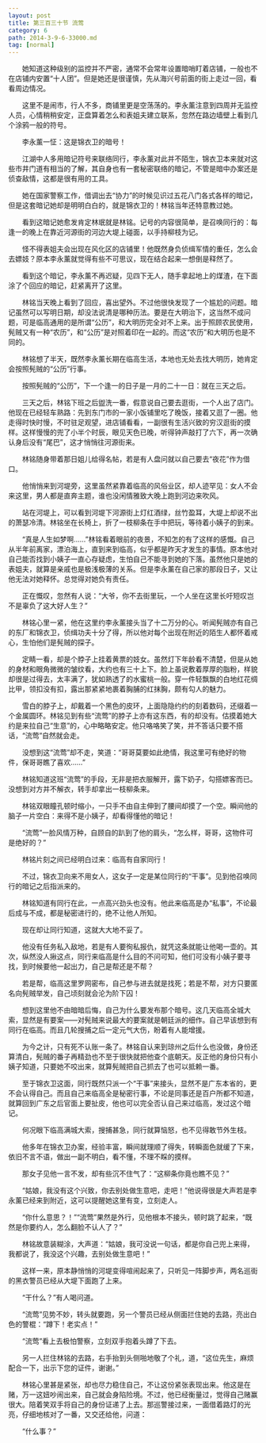 ```yaml
---
layout: post
title: 第三百三十节 流莺
category: 6
path: 2014-3-9-6-33000.md
tag: [normal]
---
```


　　她知道这种级别的监控并不严密，通常不会常年设置暗哨盯着店铺，一般也不在店铺内安置“十人团”。但是她还是很谨慎，先从海兴号前面的街上走过一回，看看周边情况。

　　这里不是闹市，行人不多，商铺里更是空荡荡的。李永薰注意到四周并无监控人员，心情稍稍安定，正盘算着怎么和表姐夫建立联系，忽然在路边墙壁上看到几个涂鸦一般的符号。

　　李永薰一怔：这是锦衣卫的暗号！

　　江湖中人多用暗记符号来联络同行，李永薰对此并不陌生，锦衣卫本来就对这些市井门道有相当的了解，其自身也有一套秘密联络的暗记，不管是暗中办案还是侦查敌情，这都是很有用的工具。

　　她在国家警察工作，借调出去“协力”的时候见识过五花八门各式各样的暗记，但是这套暗记她却是明明白白的，就是锦衣卫的！林铭当年还特意教过她。

　　看到这暗记她愈发肯定林珉就是林铭。记号的内容很简单，是召唤同行的：每逢一的晚上在靠近河源街的河边大堤上碰面，以手持柳枝为记。

　　怪不得表姐夫会出现在风化区的店铺里！他既然身负侦缉军情的重任，怎么会去嫖妓？原本李永薰就觉得有些不可思议，现在结合起来一想倒是释然了。

　　看到这个暗记，李永薰不再迟疑，见四下无人，随手拿起地上的煤渣，在下面涂了个回应的暗记，赶紧离开了这里。

　　林铭当天晚上看到了回应，喜出望外。不过他很快发现了一个尴尬的问题。暗记虽然可以写明日期，却没法说清是哪种历法。要是在大明治下，这当然不成问题，可是临高通用的是所谓“公历”，和大明历完全对不上来。出于照顾农民使用，髡贼又有一种“农历”，和“公历”是对照着印在一起的。而这“农历”和大明历也是不同的。

　　林铭想了半天，既然李永薰长期在临高生活，本地也无处去找大明历，她肯定会按照髡贼的“公历”行事。

　　按照髡贼的“公历”，下一个逢一的日子是一月的二十一日：就在三天之后。

　　三天之后，林铭下班之后盥洗一番，假意说自己要去逛街，一个人出了店门。他现在已经轻车熟路：先到东门市的一家小饭铺里吃了晚饭，接着又逛了一圈。他走得时快时慢，不时驻足观望，进店铺看看，一副很有生活兴致的穷汉逛街的摸样。这样慢慢的兜了小半个时辰，眼见天色已晚，听得钟声敲打了六下，再一次确认身后没有“尾巴”，这才悄悄往河源街来。

　　林铭随身带着那日姐儿给得名帖，若是有人盘问就以自己要去“夜花”作为借口。

　　他悄悄来到河堤旁，这里虽然紧靠着临高的风俗业区，却人迹罕见：女人不会来这里，男人都是直奔主题，谁也没闲情雅致大晚上跑到河边来吹风。

　　站在河堤上，可以看到河堤下河源街上灯红酒绿，丝竹盈耳，大堤上却说不出的萧瑟冷清。林铭坐在长椅上，折了一枝柳条在手中把玩，等待着小姨子的到来。

　　“真是人生如梦啊……”林铭看着眼前的夜景，不知怎的有了这样的感慨。自己从半年前离家，漂泊海上，直到来到临高，似乎都是昨天才发生的事情。原本他对自己能否找到小姨子一直心存疑虑，生怕自己不能寻到她的下落。虽然他只是她的表姐夫，就算是亲戚也是极浅极薄的关系。但是李永薰在自己家的那段日子，又让他无法对她释怀。总觉得对她负有责任。

　　正在慨叹，忽然有人说：“大爷，你不去街里玩，一个人坐在这里长吁短叹岂不是辜负了这大好人生？”

　　林铭心里一紧，他在这里约李永薰接头当了十二万分的心。听闻髡贼亦有自己的东厂和锦衣卫，侦缉功夫十分了得，所以他对每个出现在附近的陌生人都怀着戒心，生怕他们是髡贼的探子。

　　定睛一看，却是个脖子上挂着黄票的妓女。虽然灯下年龄看不清楚，但是从她的身材和眼角微微的皱纹看，大约也有三十上下。脸上虽说敷着厚厚的脂粉，样貌却很是过得去，太丰满了，犹如熟透了的水蜜桃一般。穿一件轻飘飘的白地红花绸比甲，领扣没有扣，露出那紧紧地裹着胸脯的红抹胸，颇有勾人的魅力。

　　雪白的脖子上，却戴着一个黑色的皮环，上面隐隐约约的刻着数码，还缀着一个金属圆环。林铭见到有些“流莺”的脖子上亦有这东西，有的却没有。估摸着她大约是来拉自己“生意”的，心中略略安定。他只咯咯笑了笑，并不答话只要不搭话，“流莺”自然就会走。

　　没想到这“流莺”却不走，笑道：“哥哥莫要如此绝情，我这里可有绝好的物件，保哥哥瞧了喜欢……”

　　林铭知道这班“流莺”的手段，无非是把衣服解开，露下奶子，勾搭嫖客而已。没想到对方并不解衣，转手却拿出一枝柳条来。

　　林铭双眼瞳孔顿时缩小，一只手不由自主伸到了腰间却摸了一个空。瞬间他的脑子一片空白：来得不是小姨子，却看得懂他的暗记！

　　“流莺”一脸风情万种，自顾自的趴到了他的肩头，“怎么样，哥哥，这物件可是绝好的？”

　　林铭片刻之间已经明白过来：临高有自家同行！

　　不过，锦衣卫向来不用女人，这女子一定是某位同行的“干事”。见到他召唤同行的暗记之后指派来的。

　　林铭知道有同行在此，一点高兴劲头也没有。他此来临高是办“私事”，不论最后成与不成，都是秘密进行的，绝不让他人所知。

　　现在却让同行知道，这就大大地不妥了。

　　他没有任务私入敌地，若是有人要徇私报仇，就凭这条就能让他喝一壶的。其次，纵然没人揪这点，同行来临高是什么目的不问可知，他们可没有小姨子要寻找，到时候要他一起出力，自己是帮还是不帮？

　　若是帮，临高这里罗网密布，自己参与进去就是找死；若是不帮，对方只要匿名向髡贼举发，自己顷刻就会沦为阶下囚！

　　想到这里他不由暗暗后悔，自己为什么要发布那个暗号。这几天临高全城大索，显然是有要案——对髡贼来说最大的要案就是朝廷派的细作。自己早该想到有同行在临高。而且几轮搜捕之后一定元气大伤，盼着有人能增援。

　　为今之计，只有死不认账一条了。林铭自认来到琼州之后什么也没做，身份还算清白，髡贼的番子再精劲也不至于很快就把他查个底朝天。反正他的身份只有小姨子知道，只要她不咬出来，就算髡贼把自己抓去了也可以抵赖一番。

　　至于锦衣卫这面，同行既然只派一个“干事”来接头，显然不是广东本省的，更不会认得自己。而且自己来临高全是秘密行事，不论是同事还是百户所都不知道，就算回到广东之后官面上要扯皮，他也可以完全否认自己来过临高，发过这个暗记。

　　何况眼下临高满城大索，搜捕甚急，同行就算恼怒，也不见得敢节外生枝。

　　他多年在锦衣卫办案，经验丰富，瞬间就理顺了得失，转瞬面色就缓了下来，依旧不言不语，做出一副不明白，看不懂，不理不睬的摸样。

　　那女子见他一言不发，却有些沉不住气了：“这柳条你竟也瞧不见？”

　　“姑娘，我没有这个兴致，你去别处做生意吧，走吧！”他说得很是大声若是李永薰已经来到附近，这可以提醒她这里有变，立刻走人。

　　“你什么意思？！”“流莺”果然是外行，见他根本不接头，顿时跳了起来，“既然是你要约人，怎么翻脸不认人了？”

　　林铭故意装糊涂，大声道：“姑娘，我可没说一句话，都是你自己兜上来得，我都说了，我没这个兴趣，去别处做生意吧！”

　　这样一来，原本静悄悄的河堤变得喧闹起来了，只听见一阵脚步声，两名巡街的黑衣警员已经从大堤下面跑了上来。

　　“干什么？”有人喝问道。

　　“流莺”见势不妙，转头就要跑，另一个警员已经从侧面拦住她的去路，亮出白色的警棍：“蹲下！老实点！”

　　“流莺”看上去极怕警察，立刻双手抱着头蹲了下去。

　　另一人拦住林铭的去路，右手抬到头侧啪地敬了个礼，道，“这位先生，麻烦配合一下，出示下您的证件，谢谢。”

　　林铭心里甚是紧张，却也尽力稳住自己，不让这份紧张表现出来。他这是在赌，万一这妞吵闹出来，自己就会身陷险境。不过，他已经衡量过，觉得自己赌赢很大。陪着笑双手将自己的身份证递了上去。那巡警接过来，一面借着路灯的光亮，仔细地核对了一番，又交还给他，问道：

　　“什么事？”
